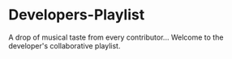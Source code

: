 # Developers-Playlist
A drop of musical taste from every contributor... Welcome to the developer's collaborative playlist. 
